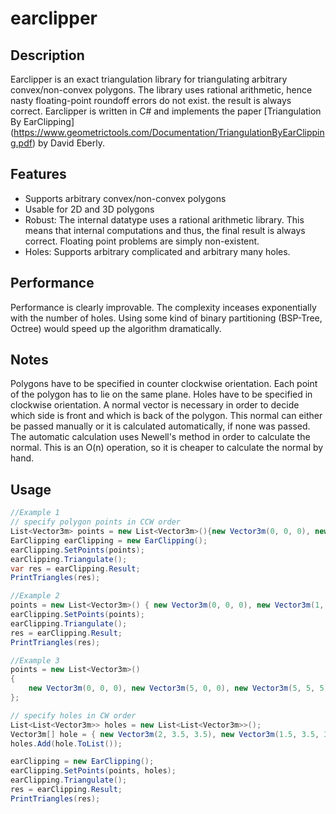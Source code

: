 # earclipper

## Description

Earclipper is an exact triangulation library for triangulating arbitrary convex/non-convex polygons. The library uses rational arithmetic, hence nasty floating-point roundoff errors do not exist.  the result is always correct. Earclipper is written in C# and implements the paper [Triangulation By EarClipping] (https://www.geometrictools.com/Documentation/TriangulationByEarClipping.pdf) by David Eberly.

## Features

- Supports arbitrary convex/non-convex polygons
- Usable for 2D and 3D polygons
- Robust: The internal datatype uses a rational arithmetic library. This means that internal computations and thus, the final result is always correct. Floating point problems are simply non-existent.
- Holes: Supports arbitrary complicated and arbitrary many holes.

## Performance
Performance is clearly improvable. The complexity inceases exponentially with the number of holes. Using some kind of binary partitioning (BSP-Tree, Octree) would speed up the algorithm dramatically.

## Notes

Polygons have to be specified in counter clockwise orientation. Each point of the polygon has to lie on the same plane. Holes have to be specified in clockwise orientation. A normal vector is necessary in order to decide which side is front and which is back of the polygon. This normal can either be passed manually or it is calculated automatically, if none was passed. The automatic calculation uses Newell's method in order to calculate the normal. This is an O(n) operation, so it is cheaper to calculate the normal by hand.

## Usage

```c#
//Example 1
// specify polygon points in CCW order
List<Vector3m> points = new List<Vector3m>(){new Vector3m(0, 0, 0), new Vector3m(1, 0, 0), new Vector3m(0, 1, 0)};
EarClipping earClipping = new EarClipping();
earClipping.SetPoints(points);
earClipping.Triangulate();
var res = earClipping.Result;
PrintTriangles(res);

//Example 2
points = new List<Vector3m>() { new Vector3m(0, 0, 0), new Vector3m(1, 0, 0), new Vector3m(1, 1, 1), new Vector3m(0, 1, 1) };
earClipping.SetPoints(points);
earClipping.Triangulate();
res = earClipping.Result;
PrintTriangles(res);

//Example 3
points = new List<Vector3m>()
{
    new Vector3m(0, 0, 0), new Vector3m(5, 0, 0), new Vector3m(5, 5, 5), new Vector3m(3, 3, 3), new Vector3m(2, 6, 6), new Vector3m(1, 3, 3), new Vector3m(0, 5, 5)
};

// specify holes in CW order
List<List<Vector3m>> holes = new List<List<Vector3m>>();
Vector3m[] hole = { new Vector3m(2, 3.5, 3.5), new Vector3m(1.5, 3.5, 3.5), new Vector3m(2, 4, 4) };
holes.Add(hole.ToList());

earClipping = new EarClipping();
earClipping.SetPoints(points, holes);
earClipping.Triangulate();
res = earClipping.Result;
PrintTriangles(res);

